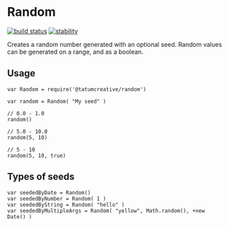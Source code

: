 # Random

[![build status][travis-image]][travis-url]
[![stability][stability-image]][stability-url]

Creates a random number generated with an optional seed. Random values can be generated on a range, and as a boolean.

## Usage

	var Random = require('@tatumcreative/random')
	
	var random = Random( "My seed" )
	
	// 0.0 - 1.0
	random()
	
	// 5.0 - 10.0
	random(5, 10)
	
	// 5 - 10
	random(5, 10, true)

## Types of seeds

	var seededByDate = Random()
	var seededByNumber = Random( 1 )
	var seededByString = Random( "hello" )
	var seededByMultipleArgs = Random( "yellow", Math.random(), +new Date() )

[stability-image]: https://img.shields.io/badge/stability-stable-brightgreen.svg?style=flat-square
[stability-url]: https://nodejs.org/api/documentation.html#documentation_stability_index
[travis-image]: https://img.shields.io/travis/TatumCreative/npm-random/master.svg?style=flat-square
[travis-url]: http://travis-ci.org/TatumCreative/npm-random
